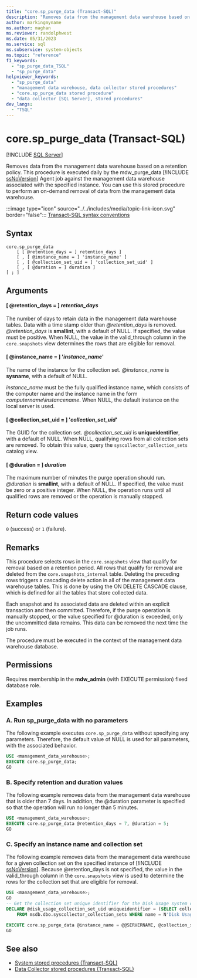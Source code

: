 ```yaml
---
title: "core.sp_purge_data (Transact-SQL)"
description: "Removes data from the management data warehouse based on a retention policy."
author: markingmyname
ms.author: maghan
ms.reviewer: randolphwest
ms.date: 05/31/2023
ms.service: sql
ms.subservice: system-objects
ms.topic: "reference"
f1_keywords:
  - "sp_purge_data_TSQL"
  - "sp_purge_data"
helpviewer_keywords:
  - "sp_purge_data"
  - "management data warehouse, data collector stored procedures"
  - "core.sp_purge_data stored procedure"
  - "data collector [SQL Server], stored procedures"
dev_langs:
  - "TSQL"
---
```

# core.sp_purge_data (Transact-SQL)

[!INCLUDE [SQL Server](../../includes/applies-to-version/sqlserver.md)]

Removes data from the management data warehouse based on a retention policy. This procedure is executed daily by the mdw_purge_data [!INCLUDE [ssNoVersion](../../includes/ssnoversion-md.md)] Agent job against the management data warehouse associated with the specified instance. You can use this stored procedure to perform an on-demand removal of data from the management data warehouse.

:::image type="icon" source="../../includes/media/topic-link-icon.svg" border="false"::: [Transact-SQL syntax conventions](../../t-sql/language-elements/transact-sql-syntax-conventions-transact-sql.md)

## Syntax

```syntaxsql
core.sp_purge_data
    [ [ @retention_days = ] retention_days ]
    [ , [ @instance_name = ] 'instance_name' ]
    [ , [ @collection_set_uid = ] 'collection_set_uid' ]
    [ , [ @duration = ] duration ]
[ ; ]
```

## Arguments

#### [ @retention_days = ] *retention_days*

The number of days to retain data in the management data warehouse tables. Data with a time stamp older than *@retention_days* is removed. *@retention_days* is **smallint**, with a default of NULL. If specified, the value must be positive. When NULL, the value in the valid_through column in the `core.snapshots` view determines the rows that are eligible for removal.

#### [ @instance_name = ] '*instance_name*'

The name of the instance for the collection set. *@instance_name* is **sysname**, with a default of NULL.

*instance_name* must be the fully qualified instance name, which consists of the computer name and the instance name in the form *computername*\\*instancename*. When NULL, the default instance on the local server is used.

#### [ @collection_set_uid = ] '*collection_set_uid*'

The GUID for the collection set. *@collection_set_uid* is **uniqueidentifier**, with a default of NULL. When NULL, qualifying rows from all collection sets are removed. To obtain this value, query the `syscollector_collection_sets` catalog view.

#### [ @duration = ] *duration*

The maximum number of minutes the purge operation should run. *@duration* is **smallint**, with a default of NULL. If specified, the value must be zero or a positive integer. When NULL, the operation runs until all qualified rows are removed or the operation is manually stopped.

## Return code values

`0` (success) or `1` (failure).

## Remarks

This procedure selects rows in the `core.snapshots` view that qualify for removal based on a retention period. All rows that qualify for removal are deleted from the `core.snapshots_internal` table. Deleting the preceding rows triggers a cascading delete action in all of the management data warehouse tables. This is done by using the ON DELETE CASCADE clause, which is defined for all the tables that store collected data.

Each snapshot and its associated data are deleted within an explicit transaction and then committed. Therefore, if the purge operation is manually stopped, or the value specified for @duration is exceeded, only the uncommitted data remains. This data can be removed the next time the job runs.

The procedure must be executed in the context of the management data warehouse database.

## Permissions

Requires membership in the **mdw_admin** (with EXECUTE permission) fixed database role.

## Examples

### A. Run sp_purge_data with no parameters

The following example executes `core.sp_purge_data` without specifying any parameters. Therefore, the default value of NULL is used for all parameters, with the associated behavior.

```sql
USE <management_data_warehouse>;
EXECUTE core.sp_purge_data;
GO
```

### B. Specify retention and duration values

The following example removes data from the management data warehouse that is older than 7 days. In addition, the @duration parameter is specified so that the operation will run no longer than 5 minutes.

```sql
USE <management_data_warehouse>;
EXECUTE core.sp_purge_data @retention_days = 7, @duration = 5;
GO
```

### C. Specify an instance name and collection set

The following example removes data from the management data warehouse for a given collection set on the specified instance of [!INCLUDE [ssNoVersion](../../includes/ssnoversion-md.md)]. Because @retention_days is not specified, the value in the valid_through column in the `core.snapshots` view is used to determine the rows for the collection set that are eligible for removal.

```sql
USE <management_data_warehouse>;
GO
-- Get the collection set unique identifier for the Disk Usage system collection set.
DECLARE @disk_usage_collection_set_uid uniqueidentifier = (SELECT collection_set_uid
    FROM msdb.dbo.syscollector_collection_sets WHERE name = N'Disk Usage');

EXECUTE core.sp_purge_data @instance_name = @@SERVERNAME, @collection_set_uid = @disk_usage_collection_set_uid;
GO
```

## See also

- [System stored procedures (Transact-SQL)](system-stored-procedures-transact-sql.md)
- [Data Collector stored procedures (Transact-SQL)](data-collector-stored-procedures-transact-sql.md)
